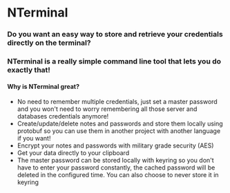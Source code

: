 # NTerminal

### Do you want an easy way to store and retrieve your credentials directly on the terminal?
### NTerminal is a really simple command line tool that lets you do exactly that!

#### Why is NTerminal great?
- No need to remember multiple credentials, just set a master password and you won't need to worry remembering all those server and databases credentials anymore!
- Create/update/delete notes and passwords and store them locally using protobuf so you can use them in another project with another language if you want!
- Encrypt your notes and passwords with military grade security (AES)
- Get your data directly to your clipboard
- The master password can be stored locally with keyring so you don't have to enter your password constantly, the cached password will be deleted in the configured time. You can also choose to never store it in keyring
